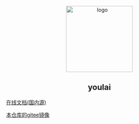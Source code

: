 <p align="center"><a href="https://gitee.com/haoxr" target="_blank" rel="noopener noreferrer"><img width="180" src="https://raw.gitmirror.com/youlaitech/image/main/docs/logo.png" alt="logo"></a></p>


<h2 align="center">youlai</h2>

[在线文档(国内源)](http://doc.youlai.tech/)

[本仓库的gitee镜像](https://gitee.com/youlaitech/youlai-mall)
